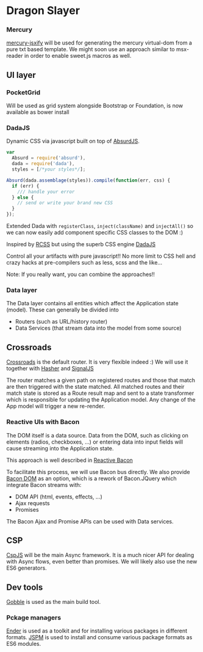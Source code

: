 # Dragon Slayer


### Mercury

[mercury-jsxify]() will be used for generating the mercury virtual-dom from a pure txt based template.
We might soon use an approach similar to msx-reader in order to enable sweet.js macros as well.

## UI layer

### PocketGrid

Will be used as grid system alongside Bootstrap or Foundation, is now available as bower install

### DadaJS

Dynamic CSS via javascript built on top of [AbsurdJS](http://absurdjs.com/).

```js
var
  Absurd = require('absurd'),
  dada = require('dada'),
  styles = [/*your styles*/];

Absurd(dada.assemblage(styles)).compile(function(err, css) {
  if (err) {
    /// handle your error
  } else {
    // send or write your brand new CSS
  }
});
```

Extended Dada with `registerClass`, `inject(className)` and `injectAll()` so we can now
easily add component specific CSS classes to the DOM :)

Inspired by [RCSS](https://github.com/chenglou/RCSS) but using the superb CSS engine [DadaJS](https://github.com/stockholmux/dada-js)

Control all your artifacts with pure javascript!! No more limit to CSS hell and crazy hacks at pre-compilers such as less, scss and the like...

Note: If you really want, you can combine the approaches!!

### Data layer

The Data layer contains all entities which affect the Application state (model).
These can generally be divided into

- Routers (such as URL/history router)
- Data Services (that stream data into the model from some source)

## Crossroads

[Crossroads](http://millermedeiros.github.io/crossroads.js/) is the default router.
It is very flexible indeed :) We will use it together with [Hasher](https://github.com/millermedeiros/hasher/) and [SignalJS](http://millermedeiros.github.io/js-signals/)

The router matches a given path on registered routes and those that match are then triggered with the state matched. All matched routes and their match state is stored as a Route result map and sent to a state transformer which is responsible for updating the Application model. Any change of the App model will trigger a new re-render.

### Reactive UIs with Bacon

The DOM itself is a data source. Data from the DOM, such as clicking on elements (radios, checkboxes, ...) or entering data into input fields will cause streaming into the Application state.

This approach is well described in [Reactive Bacon](http://joshbassett.info/2014/reactive-uis-with-react-and-bacon/)

To facilitate this process, we will use Bacon bus directly. We also provide [Bacon DOM](https://github.com/kristianmandrup/bacon.jquery) as an option, which is a rework of Bacon.JQuery which integrate Bacon streams with:

- DOM API (html, events, effects, ...)
- Ajax requests
- Promises

The Bacon Ajax and Promise APIs can be used with Data services.

## CSP

[CspJS](https://github.com/srikumarks/cspjs) will be the main Async framework. It is a much nicer API for dealing with Async flows, even better than promises. We will likely also use the new ES6 generators.


## Dev tools

[Gobble](https://github.com/gobblejs/gobble) is used as the main build tool.

### Pckage managers

[Ender](enderjs.com) is used as a toolkit and for installing various packages in different formats. [JSPM](http://jspm.io/) is used to install and consume various package formats as ES6 modules.

